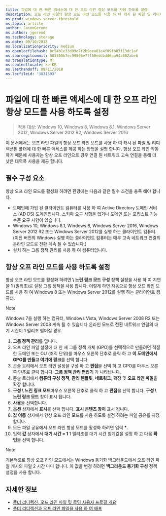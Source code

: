 ```yaml
---
title: 파일에 대 한 빠른 액세스에 대 한 오프 라인 항상 모드를 사용 하도록 설정
description: 오프 라인 파일의 항상 오프 라인 모드를 사용 하 여 캐시 된 파일 및 리디렉션된 폴더에 대 한 빠른 액세스를 제공 하는 방법.
ms.prod: windows-server-threshold
ms.topic: article
author: JasonGerend
ms.author: jgerend
ms.technology: storage
ms.date: 09/10/2018
ms.localizationpriority: medium
ms.openlocfilehash: bc54b1e33d09e7f2b9eea01e4f09fb83f13dc1af
ms.sourcegitcommit: 505505b7ec99506e7ff50eddbdd6aa94a602abe6
ms.translationtype: MT
ms.contentlocale: ko-KR
ms.lasthandoff: 09/11/2018
ms.locfileid: "3831393"
---
```

# 파일에 대 한 빠른 액세스에 대 한 오프 라인 항상 모드를 사용 하도록 설정

>적용 대상: Windows 10, Windows 8, Windows 8.1, Windows Server 2012, Windows Server 2012 R2, Windows Server 2016

이 문서에서는 오프 라인 파일의 항상 오프 라인 모드를 사용 하 여 캐시 된 파일 및 리디렉션된 폴더에 대 한 빠른 액세스를 제공 하는 방법을 설명 합니다. 항상 오프 라인 작동 하기 때문에 사용자는 항상 오프 라인으로 경우 연결 된 네트워크 고속 연결을 통해 더 낮은 대역폭 사용을 제공 합니다.

## 필수 구성 요소

항상 오프 라인 모드를 활성화 하려면 환경에는 다음과 같은 필수 조건을 충족 해야 합니다.

- 도메인에 가입 된 클라이언트 컴퓨터를 사용 하 여 Active Directory 도메인 서비스 (AD DS) 도메인입니다. 스키마 요구 사항을 없거나 도메인 또는 포리스트 기능 수준 요구 사항이 있습니다.
- Windows 10, Windows 8.1, Windows 8, Windows Server 2016, Windows Server 2012 R2 또는 Windows Server 2012를 실행 하는 클라이언트 컴퓨터. (이전 버전의 Windows 실행 하는 클라이언트 컴퓨터는 매우 고속 네트워크 연결의 온라인 모드로 전환 계속 될 수 있습니다.)
- 설치 하는 그룹 정책 관리를 사용 하 여 컴퓨터입니다.

## 항상 오프 라인 모드를 사용 하도록 설정

항상 오프 라인 모드를 활성화 하려면 **\ 느린 링크 모드 구성** 정책 설정을 사용 하 여 지연을 **1** (밀리초)로 설정 그룹 정책을 사용 합니다. 이렇게 하면 자동으로 항상 오프 라인 모드를 사용 하 여 Windows 8 또는 Windows Server 2012를 실행 하는 클라이언트 컴퓨터.

>[!NOTE]
>Windows 7을 실행 하는 컴퓨터, Windows Vista, Windows Server 2008 R2 또는 Windows Server 2008 계속 될 수 있습니다 온라인 모드로 전환 네트워크 연결의 대기 시간이 1 밀리초 떨어질 경우.

1. **그룹 정책 관리**를 엽니다.
2. 오프 라인 파일 설정에 대 한 새 그룹 정책 개체 (GPO)를 선택적으로 만들려면 적절 한 도메인 또는 OU (조직 단위)를 마우스 오른쪽 단추로 클릭 하 고 **이 도메인에서 GPO를 만들고 여기에 링크**를 선택 합니다.
3. 콘솔 트리에서 오프 라인 설정을 구성 하 고 **편집**을 선택 하 고 GPO를 마우스 오른쪽 단추로 클릭 합니다. **그룹 정책 관리 편집기** 가 나타납니다.
4. 콘솔 트리에서 **컴퓨터 구성** **정책**, **관리 템플릿**, **네트워크**, 확장 및 **오프 라인 파일**을 확장 합니다.
5. **구성 \ 느린 링크 모드**마우스 오른쪽 단추로 클릭 하 고 **편집**을 선택 합니다. **구성 \ 느린 링크 모드** 창이 표시 됩니다.
6. **사용**을 선택합니다.
7. **옵션** 상자에서 **표시**를 선택 합니다. **표시 콘텐츠 창이** 표시 됩니다.
8. **값 이름** 상자에서 항상 오프 라인 모드를 사용 하도록 설정 하려는 파일 공유를 지정 합니다.
9. 모든 파일 공유에서 오프 라인 항상 모드를 활성화 하려면 입력 **\***.
10. 입력 **값** 상자에서 **대기 시간 = 1** 1 밀리초를 대기 시간 임계값을 설정 하 고 다음 **확인**을 선택 합니다.

>[!NOTE]
>기본적으로 항상 오프 라인 모드에서는 Windows 동기화 백그라운드에서 오프 라인 파일 캐시의 파일 2 시간 마다 합니다. 이 값을 변경 하려면 **백그라운드 동기화 구성** 정책 설정을 사용 합니다.

## 자세한 정보

* [폴더 리디렉션, 오프 라인 파일 및 로밍 사용자 프로필 개요](folder-redirection-rup-overview.md)
* [폴더 리디렉션과 오프 라인 파일을 사용 하 여 배포](deploy-folder-redirection.md)